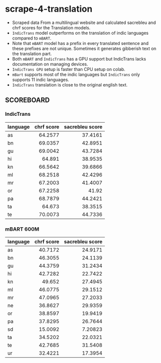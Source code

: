 # scrape-4-translation
- Scraped data From a multilingual website and calculated  sacrebleu and chrf scores for the Translation models.
- ```IndicTrans``` model outperforms  on the translation of indic languages compared to ```mBART```.
- Note that ```mBART``` model has a prefix in every translated sentence and these prefixes are not unique. Sometimes it generates gibberish text on the translation part.
- Both ```mBART``` and ```IndicTrans``` has a GPU support but IndicTrans lacks documentation on managing devices.
- ```IndicTrans GPU``` setup is faster than CPU setup on colab.
- ```mBart``` supports most of the indic languages but ```IndicTrans``` only supports 11 indic languages.
- ```IndicTrans``` translation is close to the original english text.
## SCOREBOARD
### IndicTrans
| language   |chrf score |   sacrebleu score |
|:-----------|--------:|------------------:|
| as         | 64.2577 |           37.4161 |
| bn         | 69.0357 |           42.8951 |
| gu         | 69.0042 |           43.7284 |
| hi         | 64.891  |           38.9535 |
| kn         | 66.5642 |           39.6866 |
| ml         | 68.2518 |           42.4296 |
| mr         | 67.2003 |           41.4007 |
| or         | 67.2258 |           41.92   |
| pa         | 68.7879 |           44.2421 |
| ta         | 64.673  |           38.3515 |
| te         | 70.0073 |           44.7336 |

### mBART 600M
| language   |chrf score |   sacrebleu score |
|:-----------|--------:|------------------:|
| as         | 40.7172 |          24.9171  |
| bn         | 46.3055 |          24.1139  |
| gu         | 44.3759 |          31.2434  |
| hi         | 42.7282 |          22.7422  |
| kn         | 49.652  |          27.4945  |
| ml         | 46.0775 |          29.1512  |
| mr         | 47.0965 |          27.2033  |
| ne         | 36.8627 |          29.9359  |
| or         | 38.8597 |          19.9419  |
| pa         | 37.8295 |          26.7644  |
| sd         | 15.0092 |           7.20823 |
| ta         | 34.5202 |          22.0321  |
| te         | 42.7685 |          31.5408  |
| ur         | 32.4221 |          17.3954  |
